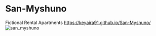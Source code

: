 # San-Myshuno
Fictional Rental Apartments
https://keyaira91.github.io/San-Myshuno/
![san_myshuno](https://user-images.githubusercontent.com/55303243/166390956-64b4a970-a021-4a3d-b132-ae10a87cc4b4.png)
